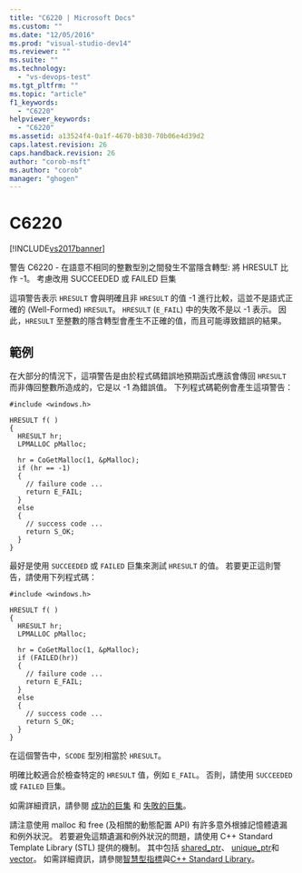 ```yaml
---
title: "C6220 | Microsoft Docs"
ms.custom: ""
ms.date: "12/05/2016"
ms.prod: "visual-studio-dev14"
ms.reviewer: ""
ms.suite: ""
ms.technology: 
  - "vs-devops-test"
ms.tgt_pltfrm: ""
ms.topic: "article"
f1_keywords: 
  - "C6220"
helpviewer_keywords: 
  - "C6220"
ms.assetid: a13524f4-0a1f-4670-b830-70b06e4d39d2
caps.latest.revision: 26
caps.handback.revision: 26
author: "corob-msft"
ms.author: "corob"
manager: "ghogen"
---
```

# C6220
[!INCLUDE[vs2017banner](../code-quality/includes/vs2017banner.md)]

警告 C6220 \- 在語意不相同的整數型別之間發生不當隱含轉型: 將 HRESULT 比作 \-1。  考慮改用 SUCCEEDED 或 FAILED 巨集  
  
 這項警告表示 `HRESULT` 會與明確且非 `HRESULT` 的值 \-1 進行比較，這並不是語式正確的 \(Well\-Formed\) `HRESULT`。  `HRESULT` \(`E_FAIL`\) 中的失敗不是以 \-1 表示。  因此，`HRESULT` 至整數的隱含轉型會產生不正確的值，而且可能導致錯誤的結果。  
  
## 範例  
 在大部分的情況下，這項警告是由於程式碼錯誤地預期函式應該會傳回 `HRESULT` 而非傳回整數所造成的，它是以 \-1 為錯誤值。  下列程式碼範例會產生這項警告：  
  
```  
#include <windows.h>  
  
HRESULT f( )  
{  
  HRESULT hr;  
  LPMALLOC pMalloc;  
  
  hr = CoGetMalloc(1, &pMalloc);  
  if (hr == -1)  
  {  
    // failure code ...  
    return E_FAIL;  
  }  
  else  
  {  
    // success code ...  
    return S_OK;  
  }  
}  
```  
  
 最好是使用 `SUCCEEDED` 或 `FAILED` 巨集來測試 `HRESULT` 的值。  若要更正這則警告，請使用下列程式碼：  
  
```  
#include <windows.h>  
  
HRESULT f( )  
{  
  HRESULT hr;  
  LPMALLOC pMalloc;  
  
  hr = CoGetMalloc(1, &pMalloc);  
  if (FAILED(hr))  
  {  
    // failure code ...  
    return E_FAIL;  
  }  
  else  
  {  
    // success code ...  
    return S_OK;  
  }  
}  
```  
  
 在這個警告中，`SCODE` 型別相當於 `HRESULT`。  
  
 明確比較適合於檢查特定的 `HRESULT` 值，例如 `E_FAIL`。  否則，請使用 `SUCCEEDED` 或 `FAILED` 巨集。  
  
 如需詳細資訊，請參閱 [成功的巨集](http://go.microsoft.com/fwlink/?LinkId=92738) 和 [失敗的巨集](http://go.microsoft.com/fwlink/?LinkId=180875)。  
  
 請注意使用 malloc 和 free \(及相關的動態配置 API\) 有許多意外根據記憶體遺漏和例外狀況。  若要避免這類遺漏和例外狀況的問題，請使用 C\+\+ Standard Template Library \(STL\) 提供的機制。  其中包括 [shared\_ptr](/visual-cpp/standard-library/shared-ptr-class)、 [unique\_ptr](/visual-cpp/standard-library/unique-ptr-class)和 [vector](../Topic/%3Cvector%3E.md)。  如需詳細資訊，請參閱[智慧型指標](/visual-cpp/cpp/smart-pointers-modern-cpp)與[C\+\+ Standard Library](/visual-cpp/standard-library/cpp-standard-library-reference)。